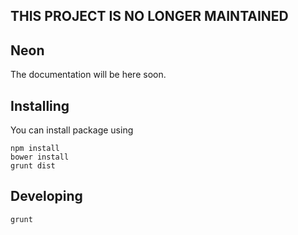 ## THIS PROJECT IS NO LONGER MAINTAINED

## Neon

The documentation will be here soon.

Installing
---

You can install package using

    npm install
    bower install
    grunt dist
    
Developing
---
    grunt
    
